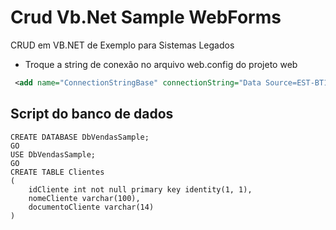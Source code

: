 # Crud Vb.Net Sample WebForms
CRUD em VB.NET de Exemplo para Sistemas Legados

- Troque a string de conexão no arquivo web.config do projeto web

```xml
 <add name="ConnectionStringBase" connectionString="Data Source=EST-BT13\SQL2017;Initial Catalog=DbVendasSample;Integrated Security=SSPI;"/>
```

## Script do banco de dados

```tsql
CREATE DATABASE DbVendasSample;
GO
USE DbVendasSample;
GO
CREATE TABLE Clientes
(
	idCliente int not null primary key identity(1, 1), 
	nomeCliente varchar(100),
	documentoCliente varchar(14)
)
```
